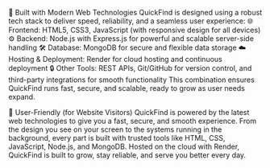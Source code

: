 🚀 Built with Modern Web Technologies
QuickFind is designed using a robust tech stack to deliver speed, reliability, and a seamless user experience:
🌐 Frontend: HTML5, CSS3, JavaScript (with responsive design for all devices)
⚙️ Backend: Node.js with Express.js for powerful and scalable server-side handling
🛠️ Database: MongoDB for secure and flexible data storage
☁️ Hosting & Deployment: Render for cloud hosting and continuous deployment
🔒 Other Tools: REST APIs, Git/GitHub for version control, and third-party integrations for smooth functionality
This combination ensures QuickFind runs fast, secure, and scalable, ready to grow as user needs expand.

🔹 User-Friendly (for Website Visitors)
QuickFind is powered by the latest web technologies to give you a fast, secure, and smooth experience. From the design you see on your screen to the systems running in the background, every part is built with trusted tools like HTML, CSS, JavaScript, Node.js, and MongoDB. Hosted on the cloud with Render, QuickFind is built to grow, stay reliable, and serve you better every day.
